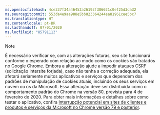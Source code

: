 ```yaml
---
ms.openlocfilehash: 4ce337f34a46452a26193f386621c0ef25d3da32
ms.sourcegitcommit: 553da4e9aa988e5bb823364244ea81961cee5bc7
ms.translationtype: HT
ms.contentlocale: pt-BR
ms.lasthandoff: 07/01/2020
ms.locfileid: "85791113"
---
```

> [!NOTE] 
> É necessário verificar se, com as alterações futuras, seu site funcionará conforme o esperado com relação ao modo como os cookies são tratados no Google Chrome. Embora a alteração ajude a impedir ataques CSRF (solicitação intersite forjada), caso não tenha a correção adequada, ela afetará seriamente muitos aplicativos e serviços que dependem dos padrões de manipulação de cookies atuais, incluindo os seus serviços em nuvem ou os da Microsoft. Essa alteração deve ser distribuída como o comportamento padrão do Chrome na versão 80, prevista para 4 de fevereiro de 2020. Para obter mais informações e detalhes sobre como testar o aplicativo, confira [Interrupção potencial em sites de clientes e produtos e serviços da Microsoft no Chrome versão 79 e posterior](https://support.microsoft.com/help/4522904/potential-disruption-to-customer-websites-in-latest-chrome).